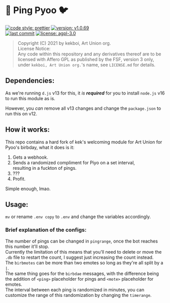 # 🏓 Ping Pyoo 🐦

[![code style: prettier](https://img.shields.io/badge/code_style-prettier-ff69b4.svg?style=for-the-badge&logo=prettier)](https://github.com/prettier/prettier)
[![version: v1.0.69](https://img.shields.io/github/package-json/v/spuuntries/pingpyoo?color=green&logo=semver&logoColor=green&style=for-the-badge)](https://github.com/spuuntries/pingpyoo)  
[![last commit](https://img.shields.io/github/last-commit/spuuntries/pingpyoo?color=yellow&style=flat-square)](https://github.com/spuuntries/pingpyoo)
[![license: agpl-3.0](https://img.shields.io/github/license/spuuntries/pingpyoo?color=red&logo=gpl&style=flat-square)](https://github.com/spuuntries/pingpyoo)

> Copyright (C) 2021 by kekboi, Art Union org.  
> License Notice:  
> Any code within this repository and any derivatives thereof are to be licensed with Affero GPL as published by the FSF, version 3 only,  
> under `kekboi, Art Union org.`'s name, see `LICENSE.md` for details.

## Dependencies:

As we're running `d.js` v13 for this, it _is_ **_required_** for you to install `node.js` v16 to run this module as is.

However, you _can_ remove all v13 changes and change the `package.json` to run this on v12.

## How it works:

This repo contains a hard fork of kek's welcoming module for Art Union for Pyoo's birbday, what it does is it:

1. Gets a webhook.
2. Sends a randomized compliment for Piyo on a set interval,  
   resulting in a fuckton of pings.
3. ???
4. Profit.

Simple enough, lmao.

## Usage:

`mv` or rename `.env copy` to `.env` and change the variables accordingly.

### Brief explanation of the configs:

The number of pings can be changed in `pingrange`, once the bot reaches this number it'll stop.  
Currently the limitation of this means that you'll need to delete or move the `.db` file to restart the count, I suggest just increasing the count instead.  
The `birbmotes` can be more than two emotes so long as they're all split by a `|`.  
The same thing goes for the `birbdae` messages, with the difference being the addition of `<ping>` placeholder for pings and `<mote>` placeholder for emotes.  
The interval between each ping is randomized in minutes, you can customize the range of this randomization by changing the `timerange`.
